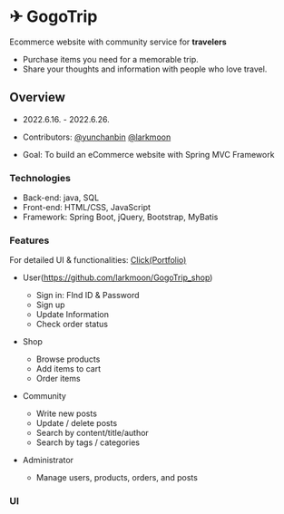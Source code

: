 # ✈ GogoTrip

Ecommerce website with community service for <b>travelers</b>

- Purchase items you need for a memorable trip.
- Share your thoughts and information with people who love travel.



## Overview

- 2022.6.16. - 2022.6.26.

- Contributors: [@yunchanbin](https://github.com/yunchanbin) [@larkmoon](https://github.com/larkmoon) 

- Goal: To build an eCommerce website with Spring MVC Framework

  

### Technologies

- Back-end: java, SQL
- Front-end: HTML/CSS, JavaScript
- Framework: Spring Boot, jQuery, Bootstrap, MyBatis



### Features

For detailed UI & functionalities: [Click(Portfolio)](https://github.com/larkmoon/GogoTrip_shop/blob/master/gogotrip_portfolio.pdf)

- User(https://github.com/larkmoon/GogoTrip_shop)

  - Sign in: FInd ID & Password
  - Sign up
  - Update Information
  - Check order status

- Shop

  - Browse products
  - Add items to cart
  - Order items

- Community

  - Write new posts
  - Update / delete posts
  - Search by content/title/author
  - Search by tags / categories

- Administrator

  - Manage users, products, orders, and posts

    

### UI


